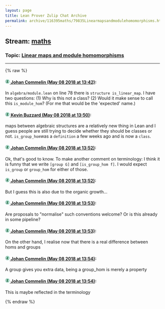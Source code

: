 ```yaml
---
layout: page
title: Lean Prover Zulip Chat Archive 
permalink: archive/116395maths/79835Linearmapsandmodulehomomorphisms.html
---
```


## Stream: [maths](index.html)
### Topic: [Linear maps and module homomorphisms](79835Linearmapsandmodulehomomorphisms.html)

---


{% raw %}
#### [![Click to go to Zulip](../../assets/img/zulip2.png) Johan Commelin (May 08 2018 at 13:42)](https://leanprover.zulipchat.com/#narrow/stream/116395-maths/topic/Linear%20maps%20and%20module%20homomorphisms/near/126260883):
In `algebra/module.lean` on line 78 there is `structure is_linear_map`. I have two questions:
(1) Why is this not a class?
(2) Would it make sense to call this `is_module_hom`? (For me that would be the 'expected' name.)

#### [![Click to go to Zulip](../../assets/img/zulip2.png) Kevin Buzzard (May 08 2018 at 13:50)](https://leanprover.zulipchat.com/#narrow/stream/116395-maths/topic/Linear%20maps%20and%20module%20homomorphisms/near/126261114):
maps between algebraic structures are a relatively new thing in Lean and I guess people are still trying to decide whether they should be classes or not. `is_group_hom`was a `definition` a few weeks ago and is now a `class`.

#### [![Click to go to Zulip](../../assets/img/zulip2.png) Johan Commelin (May 08 2018 at 13:52)](https://leanprover.zulipchat.com/#narrow/stream/116395-maths/topic/Linear%20maps%20and%20module%20homomorphisms/near/126261184):
Ok, that's good to know. To make another comment on terminology: I think it is funny that we write `[group G]` and `[is_group_hom f]`. I would expect `is_group` or `group_hom` for either of those.

#### [![Click to go to Zulip](../../assets/img/zulip2.png) Johan Commelin (May 08 2018 at 13:52)](https://leanprover.zulipchat.com/#narrow/stream/116395-maths/topic/Linear%20maps%20and%20module%20homomorphisms/near/126261186):
But I guess this is also due to the organic growth...

#### [![Click to go to Zulip](../../assets/img/zulip2.png) Johan Commelin (May 08 2018 at 13:53)](https://leanprover.zulipchat.com/#narrow/stream/116395-maths/topic/Linear%20maps%20and%20module%20homomorphisms/near/126261195):
Are proposals to "normalise" such conventions welcome? Or is this already in some pipeline?

#### [![Click to go to Zulip](../../assets/img/zulip2.png) Johan Commelin (May 08 2018 at 13:53)](https://leanprover.zulipchat.com/#narrow/stream/116395-maths/topic/Linear%20maps%20and%20module%20homomorphisms/near/126261204):
On the other hand, I realise now that there is a real difference between homs and groups

#### [![Click to go to Zulip](../../assets/img/zulip2.png) Johan Commelin (May 08 2018 at 13:54)](https://leanprover.zulipchat.com/#narrow/stream/116395-maths/topic/Linear%20maps%20and%20module%20homomorphisms/near/126261247):
A group gives you extra data, being a group_hom is merely a property

#### [![Click to go to Zulip](../../assets/img/zulip2.png) Johan Commelin (May 08 2018 at 13:54)](https://leanprover.zulipchat.com/#narrow/stream/116395-maths/topic/Linear%20maps%20and%20module%20homomorphisms/near/126261252):
This is maybe reflected in the terminology


{% endraw %}
